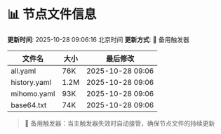 # 📊 节点文件信息

**更新时间**: 2025-10-28 09:06:16 北京时间
**更新方式**: 🔄 备用触发器

| 文件名 | 大小 | 最后修改 |
|--------|------|----------|
| all.yaml | 76K | 2025-10-28 09:06 |
| history.yaml | 1.2M | 2025-10-28 09:06 |
| mihomo.yaml | 93K | 2025-10-28 09:06 |
| base64.txt | 74K | 2025-10-28 09:06 |

> 🔄 备用触发器：当主触发器失效时自动接管，确保节点文件的持续更新
